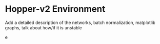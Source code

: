 # Hopper-v2 Environment
Add a detailed description of the networks, batch normalization, matplotlib graphs, talk about how/if it is unstable 

e
